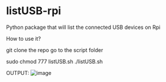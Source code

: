 # listUSB-rpi
Python package that will list the connected USB devices on Rpi

How to use it?

git clone the repo
go to the script folder

sudo chmod 777 listUSB.sh
./listUSB.sh

OUTPUT:
![image](https://user-images.githubusercontent.com/30862754/210264980-675b4f5b-d50d-4c74-adeb-269fb93e7eb1.png)
